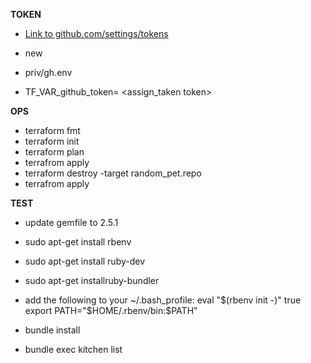 **TOKEN**
- [Link to github.com/settings/tokens](https://github.com/settings/tokens)

- new
- priv/gh.env
- TF_VAR_github_token= <assign_taken token>

**OPS**
- terraform fmt
- terraform init
- terraform plan
- terrafrom apply
- terraform destroy -target random_pet.repo
- terrafrom apply



**TEST**
- update gemfile to 2.5.1 
- sudo apt-get install rbenv 
- sudo apt-get install ruby-dev 
- sudo apt-get installruby-bundler
- add the following to your ~/.bash_profile:
	eval "$(rbenv init -)"
	true
	export PATH="$HOME/.rbenv/bin:$PATH"
	
- bundle install
- bundle exec kitchen list

